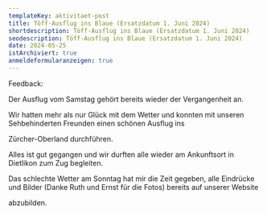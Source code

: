 ```yaml
---
templateKey: aktivitaet-post
title: Töff-Ausflug ins Blaue (Ersatzdatum 1. Juni 2024)
shortdescription: Töff-Ausflug ins Blaue (Ersatzdatum 1. Juni 2024)
seodescription: Töff-Ausflug ins Blaue (Ersatzdatum 1. Juni 2024)
date: 2024-05-25
istArchiviert: true
anmeldeformularanzeigen: true
---
```

Feedback: 

<!--StartFragment-->

Der Ausflug vom Samstag gehört bereits wieder der Vergangenheit an.

Wir hatten mehr als nur Glück mit dem Wetter und konnten mit unseren Sehbehinderten Freunden einen schönen Ausflug ins

Zürcher-Oberland durchführen.

Alles ist gut gegangen und wir durften alle wieder am Ankunftsort in Dietlikon zum Zug begleiten.

Das schlechte Wetter am Sonntag hat mir die Zeit gegeben, alle Eindrücke und Bilder (Danke Ruth und Ernst für die Fotos) bereits auf unserer Website

abzubilden.

<!--EndFragment-->